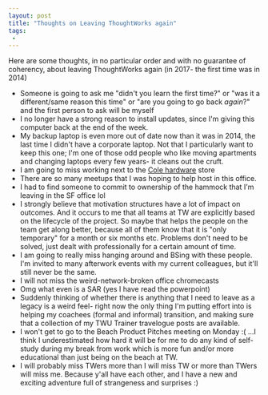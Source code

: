 ```yaml
---
layout: post
title: "Thoughts on Leaving ThoughtWorks again"
tags:
 -
---
```


Here are some thoughts, in no particular order and with no guarantee of coherency, about leaving ThoughtWorks again (in 2017- the first time was in 2014)

* Someone is going to ask me "didn't you learn the first time?" or "was it a different/same reason this time" or "are you going to go back *again*?" and the first person to ask will be myself
* I no longer have a strong reason to install updates, since I'm giving this computer back at the end of the week.
* My backup laptop is even more out of date now than it was in 2014, the last time I didn't have a corporate laptop. Not that I particularly want to keep this one; I'm one of those odd people who like moving apartments and changing laptops every few years- it cleans out the cruft.
* I am going to miss working next to the [Cole hardware](http://www.colehardware.com/) store
* There are so many meetups that I was hoping to help host in this office.
* I had to find someone to commit to ownership of the hammock that I'm leaving in the SF office lol
* I strongly believe that motivation structures have a lot of impact on outcomes. And it occurs to me that all teams at TW are explicitly based on the lifecycle of the project. So maybe that helps the people on the team get along better, because all of them know that it is "only temporary" for a month or six months etc. Problems don't need to be solved, just dealt with professionally for a certain amount of time.
* I am going to really miss hanging around and BSing with these people. I'm invited to many afterwork events with my current colleagues, but it'll still never be the same.
* I will not miss the weird-network-broken office chromecasts
* Omg what even is a SAR (yes I have read the powerpoint)
* Suddenly thinking of whether there is anything that I need to leave as a legacy is a weird feel- right now the only thing I'm putting effort into is helping my coachees (formal and informal) transition, and making sure that a collection of my TWU Trainer travelogue posts are available.
* I won't get to go to the Beach Product Pitches meeting on Monday :( ...I think I underestimated how hard it will be for me to do any kind of self-study during my break from work which is more fun and/or more educational than just being on the beach at TW.
* I will probably miss TWers more than I will miss TW or more than TWers will miss me. Because y'all have each other, and I have a new and exciting adventure full of strangeness and surprises :)
